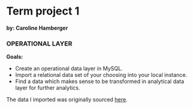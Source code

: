 # Term project 1
**by: Caroline Hamberger**

### OPERATIONAL LAYER

**Goals:**
- Create an operational data layer in MySQL. 
- Import a relational data set of your choosing into your local instance. 
- Find a data which makes sense to be transformed in analytical data layer for further analytics.

The data I imported was originally sourced [here]([https://www.example.com](https://github.com/bbrumm/databasestar/tree/main/sample_databases/sample_db_superheroes/mysql)).
